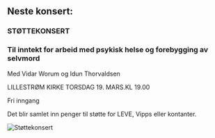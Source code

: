 ## Neste konsert:
### STØTTEKONSERT 
### Til inntekt for arbeid med psykisk helse og forebygging av selvmord

Med Vidar Worum og Idun Thorvaldsen 

LILLESTRØM KIRKE TORSDAG 19. MARS.KL 19.00

Fri inngang

Det blir samlet inn penger til støtte for LEVE, Vipps eller kontanter.

![Støttekonsert](LillCanto/assets/bilder_til_web/Støttekonsert.jpg)


